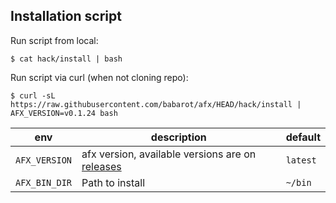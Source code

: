 ## Installation script

Run script from local:

```console
$ cat hack/install | bash
```

Run script via curl (when not cloning repo):

```console
$ curl -sL https://raw.githubusercontent.com/babarot/afx/HEAD/hack/install | AFX_VERSION=v0.1.24 bash
```

env | description | default
---|---|---
`AFX_VERSION` | afx version, available versions are on [releases](https://github.com/babarot/afx/releases) | `latest` 
`AFX_BIN_DIR` | Path to install | `~/bin` 


